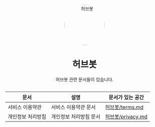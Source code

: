 <div align="center">
    <img src="https://camo.githubusercontent.com/591c249d9007da445b9b162da7847c17015859fc9d4df5e18619ee6ee7f3ac5f/68747470733a2f2f6d656469612e646973636f72646170702e6e65742f6174746163686d656e74732f3639363133383433343334373133393231332f3831323533303130323738303832313532342f322e706e673f77696474683d323030266865696768743d323030" alt="허브봇" height="128" style="border-radius: 50%">
    <h1>허브봇</h1>
</div>
<div align="center">
    허브봇 관련 문서들이 있습니다.
</div>

##

| 문서 | 설명 | 문서가 있는 공간                        |
| ---------- | ---------------------------- |----------------------------------|
| 서비스 이용약관 | 서비스 이용약관 문서  | [허브봇/terms.md](./terms.md)       |
| 개인정보 처리방침 | 개인정보 처리방침 문서 | [허브봇/privacy.md](./privacy.md) |